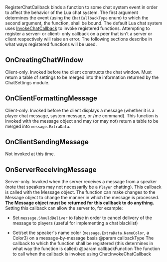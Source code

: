 RegisterChatCallback binds a function to some chat system event in order to affect the behavior of the Lua chat system. The first argument determines the event (using the `ChatCallbackType` enum) to which the second argument, the function, shall be bound. The default Lua chat system uses [InvokeChatCallback](https://developer.roblox.com/api-reference/function/Chat/InvokeChatCallback) to invoke registered functions. Attempting to register a server- or client- only callback on a peer that isn't a server or client respectively will raise an error. The following sections describe in what ways registered functions will be used.

## OnCreatingChatWindow

Client-only. Invoked before the client constructs the chat window. Must return a table of settings to be merged into the information returned by the ChatSettings module.

## OnClientFormattingMessage

Client-only. Invoked before the client displays a message (whether it is a player chat message, system message, or /me command). This function is invoked with the message object and may (or may not) return a table to be merged into `message.ExtraData`.

## OnClientSendingMessage

Not invoked at this time.

## OnServerReceivingMessage

Server-only. Invoked when the server receives a message from a speaker (note that speakers may not necessarily be a `Player` chatting). This callback is called with the Message object. The function can make changes to the Message object to change the manner in which the message is processed. **The Message object must be returned for this callback to do anything.** Setting this callback can allow the server to, for example:

* Set `message.ShouldDeliver` to false in order to cancel delivery of the message to players (useful for implementing a chat blacklist)

* Get/set the speaker's name color (`message.ExtraData.NameColor`, a Color3) on a message-by-message basis
@param callbackType The callback to which the function shall be registered (this determines in what way the function is called)
@param callbackFunction The function to call when the callback is invoked using Chat:InvokeChatCallback